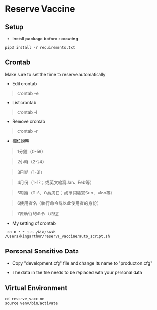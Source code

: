# Reserve Vaccine

## Setup
* Install package before executing
```
pip3 install -r requirements.txt
```
## Crontab
Make sure to set the time to reserve automatically
* Edit crontab
> crontab -e
* List crontab
> crontab -l
* Remove crontab
> crontab -r

* 欄位說明
 
> 1分鐘（0-59)

> 2小時（2-24）

> 3日期（1-31）

> 4月份（1-12；或英文縮寫Jan、Feb等）

> 5周幾（0-6，0為周日；或單詞縮寫Sun、Mon等）

> 6使用者名（執行命令時以此使用者的身份）

> 7要執行的命令（路徑)

* My setting of crontab
```
 30 8 * * 1-5 /bin/bash /Users/kingarthur/reserve_vaccine/auto_script.sh
```


## Personal Sensitive Data
* Copy "development.cfg" file and change its name to "production.cfg"

* The data in the file needs to be replaced with your personal data

## Virtual Environment

```
cd reserve_vaccine
source venv/bin/activate
```